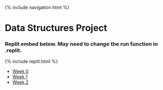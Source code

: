{% include navigation.html %}

# Data Structures Project

### Replit embed below. May need to change the run function in .replit.

{% include replit.html %}

* <a href="https://ad1616.github.io/ADtri3python/week0">Week 0</a>
* <a href="https://ad1616.github.io/ADtri3python/week1">Week 1</a>
* <a href="https://ad1616.github.io/ADtri3python/week2">Week 2</a>
